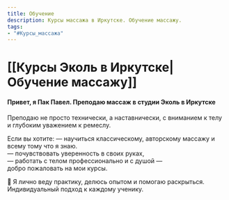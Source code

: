 ```yaml
---
title: Обучение
description: Курсы массажа в Иркутске. Обучение массажу.
tags:
- "#Курсы_массажа"
---
```


# [[Курсы Эколь в Иркутске|Обучение массажу]]

#### Привет, я Пак Павел. Преподаю массаж в студии **Эколь** в Иркутске 
Преподаю не просто технически, а наставнически, с вниманием к телу и глубоким уважением к ремеслу.

Если вы хотите: — научиться классическому, авторскому массажу и всему тому что я знаю.  
— почувствовать уверенность в своих руках,  
— работать с телом профессионально и с душой —  
добро пожаловать на мои курсы.

💬 Я лично веду практику, делюсь опытом и помогаю раскрыться. Индивидуальный подход к каждому ученику.